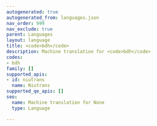 ```yaml
---
autogenerated: true
autogenerated_from: languages.json
nav_order: 999
nav_exclude: true
parent: Languages
layout: language
title: <code>bdh</code>
description: Machine translation for <code>bdh</code>
codes:
- bdh
family: []
supported_apis:
- id: niutrans
  name: Niutrans
supported_qe_apis: []
seo:
  name: Machine translation for None
  type: Language

---
```


